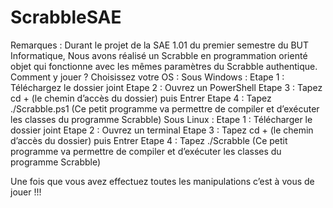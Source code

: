 # ScrabbleSAE
Remarques :
Durant le projet de la SAE 1.01 du premier semestre du BUT Informatique, Nous avons réalisé un Scrabble en programmation orienté objet qui fonctionne avec les mêmes paramètres du Scrabble authentique.  
Comment y jouer ?
Choisissez votre OS :
Sous Windows :
Etape 1 : Téléchargez le dossier joint
Etape 2 : Ouvrez un PowerShell
Etape 3 : Tapez cd + (le chemin d’accès du dossier) puis Entrer
Etape 4 : Tapez ./Scrabble.ps1 (Ce petit programme va permettre de compiler et d’exécuter les classes du programme Scrabble)
Sous Linux :
Etape 1 : Télécharger le dossier joint
Etape 2 : Ouvrez un terminal
Etape 3 : Tapez cd + (le chemin d’accès du dossier) puis Entrer
Etape 4 : Tapez ./Scrabble (Ce petit programme va permettre de compiler et d’exécuter les classes du programme Scrabble)

Une fois que vous avez effectuez toutes les manipulations c’est à vous de jouer !!!
